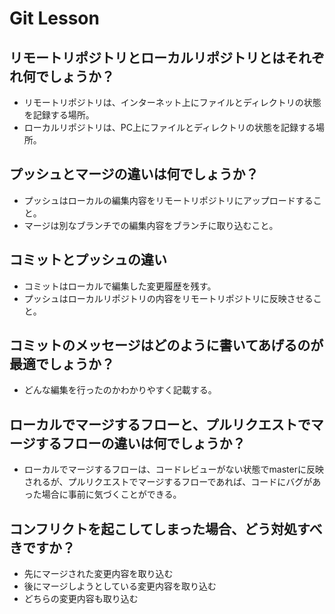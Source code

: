 # Git Lesson

## リモートリポジトリとローカルリポジトリとはそれぞれ何でしょうか？
* リモートリポジトリは、インターネット上にファイルとディレクトリの状態を記録する場所。
* ローカルリポジトリは、PC上にファイルとディレクトリの状態を記録する場所。


## プッシュとマージの違いは何でしょうか？
* プッシュはローカルの編集内容をリモートリポジトリにアップロードすること。
* マージは別なブランチでの編集内容をブランチに取り込むこと。

## コミットとプッシュの違い
* コミットはローカルで編集した変更履歴を残す。
* プッシュはローカルリポジトリの内容をリモートリポジトリに反映させること。


## コミットのメッセージはどのように書いてあげるのが最適でしょうか？
* どんな編集を行ったのかわかりやすく記載する。


## ローカルでマージするフローと、プルリクエストでマージするフローの違いは何でしょうか？
* ローカルでマージするフローは、コードレビューがない状態でmasterに反映されるが、プルリクエストでマージするフローであれば、コードにバグがあった場合に事前に気づくことができる。


## コンフリクトを起こしてしまった場合、どう対処すべきですか？
* 先にマージされた変更内容を取り込む
* 後にマージしようとしている変更内容を取り込む
* どちらの変更内容も取り込む